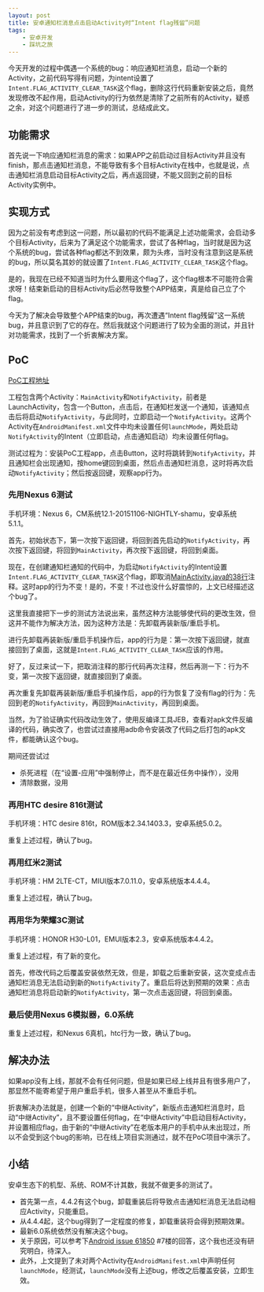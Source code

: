 ```yaml
---
layout: post
title: 安卓通知栏消息点击启动Activity时“Intent flag残留”问题
tags:
    - 安卓开发
    - 踩坑之旅
---
```


今天开发的过程中偶遇一个系统的bug：响应通知栏消息，启动一个新的Activity，之前代码写得有问题，为intent设置了`Intent.FLAG_ACTIVITY_CLEAR_TASK`这个flag，删除这行代码重新安装之后，竟然发现修改不起作用，启动Activity的行为依然是清除了之前所有的Activity，疑惑之余，对这个问题进行了进一步的测试，总结成此文。

## 功能需求
首先说一下响应通知栏消息的需求：如果APP之前启动过目标Activity并且没有finish，那点击通知栏消息，不能导致有多个目标Activity在栈中，也就是说，点击通知栏消息启动目标Activity之后，再点返回键，不能又回到之前的目标Activity实例中。

## 实现方式
因为之前没有考虑到这一问题，所以最初的代码不能满足上述功能需求，会启动多个目标Activity，后来为了满足这个功能需求，尝试了各种flag，当时就是因为这个系统的bug，尝试各种flag都达不到效果，颇为头疼，当时没有注意到这是系统的bug，所以莫名其妙的就设置了`Intent.FLAG_ACTIVITY_CLEAR_TASK`这个flag。

是的，我现在已经不知道当时为什么要用这个flag了，这个flag根本不可能符合需求呀！结束新启动的目标Activity后必然导致整个APP结束，真是给自己立了个flag。

今天为了解决会导致整个APP结束的bug，再次遭遇“Intent flag残留”这一系统bug，并且意识到了它的存在。然后我就这个问题进行了较为全面的测试，并且针对功能需求，找到了一个折衷解决方案。

## PoC
[PoC工程地址](https://github.com/Piasy/AndroidPlayground/tree/master/reproduce/NotificationTest)

工程包含两个Activity：`MainActivity`和`NotifyActivity`，前者是LaunchActivity，包含一个Button，点击后，在通知栏发送一个通知，该通知点击后将启动`NotifyActivity`，与此同时，立即启动一个`NotifyActivity`。这两个Activity在`AndroidManifest.xml`文件中均未设置任何`launchMode`，两处启动`NotifyActivity`的Intent（立即启动，点击通知启动）均未设置任何flag。

测试过程为：安装PoC工程app，点击Button，这时将跳转到`NotifyActivity`，并且通知栏会出现通知，按home键回到桌面，然后点击通知栏消息，这时将再次启动`NotifyActivity`；然后按返回键，观察app行为。

### 先用Nexus 6测试
手机环境：Nexus 6，CM系统12.1-20151106-NIGHTLY-shamu，安卓系统5.1.1。

首先，初始状态下，第一次按下返回键，将回到首先启动的`NotifyActivity`，再次按下返回键，将回到`MainActivity`，再次按下返回键，将回到桌面。

现在，在创建通知栏通知的代码中，为启动`NotifyActivity`的Intent设置`Intent.FLAG_ACTIVITY_CLEAR_TASK`这个flag，即取消[MainActivity.java的38行](https://github.com/Piasy/AndroidPlayground/blob/master/reproduce/NotificationTest/src/main/java/com/github/piasy/notificationtest/MainActivity.java#L38)注释。这时app的行为不变！是的，不变！不过也没什么好震惊的，上文已经描述这个bug了。

这里我直接把下一步的测试方法说出来，虽然这种方法能够使代码的更改生效，但这并不能作为解决方法，因为这种方法是：先卸载再装新版/重启手机。

进行先卸载再装新版/重启手机操作后，app的行为是：第一次按下返回键，就直接回到了桌面，这就是`Intent.FLAG_ACTIVITY_CLEAR_TASK`应该的作用。

好了，反过来试一下，把取消注释的那行代码再次注释，然后再测一下：行为不变，第一次按下返回键，就直接回到了桌面。

再次重复先卸载再装新版/重启手机操作后，app的行为恢复了没有flag的行为：先回到老的`NotifyActivity`，再回到`MainActivity`，再回到桌面。

当然，为了验证确实代码改动生效了，使用反编译工具JEB，查看对apk文件反编译的代码，确实改了，也尝试过直接用adb命令安装改了代码之后打包的apk文件，都能确认这个bug。

期间还尝试过
+  杀死进程（在“设置-应用”中强制停止，而不是在最近任务中操作），没用
+  清除数据，没用

### 再用HTC desire 816t测试
手机环境：HTC desire 816t，ROM版本2.34.1403.3，安卓系统5.0.2。

重复上述过程，确认了bug。

### 再用红米2测试
手机环境：HM 2LTE-CT，MIUI版本7.0.11.0，安卓系统版本4.4.4。

重复上述过程，确认了bug。

### 再用华为荣耀3C测试
手机环境：HONOR H30-L01，EMUI版本2.3，安卓系统版本4.4.2。

重复上述过程，有了新的变化。

首先，修改代码之后覆盖安装依然无效，但是，卸载之后重新安装，这次变成点击通知栏消息无法启动到新的`NotifyActivity`了。重启后将达到预期的效果：点击通知栏消息将启动新的`NotifyActivity`，第一次点击返回键，将回到桌面。

### 最后使用Nexus 6模拟器，6.0系统
重复上述过程，和Nexus 6真机，htc行为一致，确认了bug。

## 解决办法
如果app没有上线，那就不会有任何问题，但是如果已经上线并且有很多用户了，那显然不能寄希望于用户重启手机，很多人甚至从不重启手机。

折衷解决办法就是，创建一个新的“中继Activity”，新版点击通知栏消息时，启动“中继Activity”，且不要设置任何flag，在“中继Activity”中启动目标Activity，并设置相应flag，由于新的“中继Activity”在老版本用户的手机中从未出现过，所以不会受到这个bug的影响，已在线上项目实测通过，就不在PoC项目中演示了。

## 小结
安卓生态下的机型、系统、ROM不计其数，我就不做更多的测试了。

+  首先第一点，4.4.2有这个bug，卸载重装后将导致点击通知栏消息无法启动相应Activity，只能重启。
+  从4.4.4起，这个bug得到了一定程度的修复，卸载重装将会得到预期效果。
+  最新6.0系统依然没有解决这个bug。
+  关于原因，可以参考下[Android issue 61850](https://code.google.com/p/android/issues/detail?id=61850) #7楼的回答，这个我也还没有研究明白，待深入。
+  此外，上文提到了未对两个Activity在`AndroidManifest.xml`中声明任何`launchMode`，经测试，`launchMode`没有上述bug，修改之后覆盖安装，立即生效。